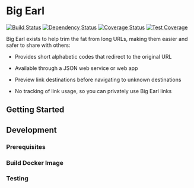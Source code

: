 # Big Earl

[![Build Status](https://travis-ci.org/micahlee/big-earl.svg?branch=master)](https://travis-ci.org/micahlee/big-earl)
[![Dependency Status](https://beta.gemnasium.com/badges/github.com/micahlee/big-earl.svg)](https://beta.gemnasium.com/projects/github.com/micahlee/big-earl)
[![Coverage Status](https://coveralls.io/repos/github/micahlee/big-earl/badge.svg?branch=master)](https://coveralls.io/github/micahlee/big-earl?branch=master)
[![Test Coverage](https://api.codeclimate.com/v1/badges/15be40bda380df25f471/test_coverage)](https://codeclimate.com/github/micahlee/big-earl/test_coverage)


Big Earl exists to help trim the fat from long URLs, making them easier and safer to share with others:

* Provides short alphabetic codes that redirect to the original URL

* Available through a JSON web service or web app

* Preview link destinations before navigating to unknown destinations

* No tracking of link usage, so you can privately use Big Earl links

## Getting Started

## Development

### Prerequisites

### Build Docker Image

### Testing
